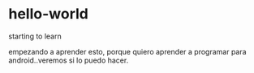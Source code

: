 # hello-world
starting to learn 

empezando a aprender esto, porque quiero aprender a programar para android..veremos si lo puedo hacer. 
